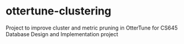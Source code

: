 # ottertune-clustering
Project to improve cluster and metric pruning in OtterTune for CS645 Database Design and Implementation project
